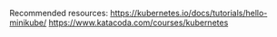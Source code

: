 Recommended resources:
https://kubernetes.io/docs/tutorials/hello-minikube/
https://www.katacoda.com/courses/kubernetes